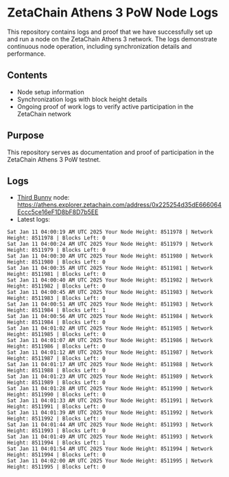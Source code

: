 # ZetaChain Athens 3 PoW Node Logs
This repository contains logs and proof that we have successfully set up and run a node on the ZetaChain Athens 3 network. The logs demonstrate continuous node operation, including synchronization details and performance.

## Contents
- Node setup information
- Synchronization logs with block height details
- Ongoing proof of work logs to verify active participation in the ZetaChain network

## Purpose
This repository serves as documentation and proof of participation in the ZetaChain Athens 3 PoW testnet.

## Logs

- [Third Bunny](https://thirdbunny.xyz/) node: https://athens.explorer.zetachain.com/address/0x225254d35dE666064Eccc5ce16eF1D8bF8D7b5EE
- Latest logs:
```
Sat Jan 11 04:00:19 AM UTC 2025 Your Node Height: 8511978 | Network Height: 8511978 | Blocks Left: 0
Sat Jan 11 04:00:24 AM UTC 2025 Your Node Height: 8511979 | Network Height: 8511979 | Blocks Left: 0
Sat Jan 11 04:00:30 AM UTC 2025 Your Node Height: 8511980 | Network Height: 8511980 | Blocks Left: 0
Sat Jan 11 04:00:35 AM UTC 2025 Your Node Height: 8511981 | Network Height: 8511981 | Blocks Left: 0
Sat Jan 11 04:00:40 AM UTC 2025 Your Node Height: 8511982 | Network Height: 8511982 | Blocks Left: 0
Sat Jan 11 04:00:45 AM UTC 2025 Your Node Height: 8511983 | Network Height: 8511983 | Blocks Left: 0
Sat Jan 11 04:00:51 AM UTC 2025 Your Node Height: 8511983 | Network Height: 8511984 | Blocks Left: 1
Sat Jan 11 04:00:56 AM UTC 2025 Your Node Height: 8511984 | Network Height: 8511984 | Blocks Left: 0
Sat Jan 11 04:01:02 AM UTC 2025 Your Node Height: 8511985 | Network Height: 8511985 | Blocks Left: 0
Sat Jan 11 04:01:07 AM UTC 2025 Your Node Height: 8511986 | Network Height: 8511986 | Blocks Left: 0
Sat Jan 11 04:01:12 AM UTC 2025 Your Node Height: 8511987 | Network Height: 8511987 | Blocks Left: 0
Sat Jan 11 04:01:17 AM UTC 2025 Your Node Height: 8511988 | Network Height: 8511988 | Blocks Left: 0
Sat Jan 11 04:01:23 AM UTC 2025 Your Node Height: 8511989 | Network Height: 8511989 | Blocks Left: 0
Sat Jan 11 04:01:28 AM UTC 2025 Your Node Height: 8511990 | Network Height: 8511990 | Blocks Left: 0
Sat Jan 11 04:01:33 AM UTC 2025 Your Node Height: 8511991 | Network Height: 8511991 | Blocks Left: 0
Sat Jan 11 04:01:39 AM UTC 2025 Your Node Height: 8511992 | Network Height: 8511992 | Blocks Left: 0
Sat Jan 11 04:01:44 AM UTC 2025 Your Node Height: 8511993 | Network Height: 8511993 | Blocks Left: 0
Sat Jan 11 04:01:49 AM UTC 2025 Your Node Height: 8511993 | Network Height: 8511994 | Blocks Left: 1
Sat Jan 11 04:01:54 AM UTC 2025 Your Node Height: 8511994 | Network Height: 8511994 | Blocks Left: 0
Sat Jan 11 04:02:00 AM UTC 2025 Your Node Height: 8511995 | Network Height: 8511995 | Blocks Left: 0
```
